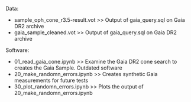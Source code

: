 Data:
* sample_oph_cone_r3.5-result.vot >>  Output of gaia_query.sql on Gaia DR2 archive
* gaia_sample_cleaned.vot         >>  Output of gaia_query.sql on Gaia DR2 archive

Software:
* 01_read_gaia_cone.ipynb     >>  Examine the Gaia DR2 cone search to creates the Gaia Sample. 
Outdated software
* 20_make_randomn_errors.ipynb >>  Creates synthetic Gaia measurements for future tests
* 30_plot_randomn_errors.ipynb >>  Plots the output of 20_make_randomn_errors.ipynb